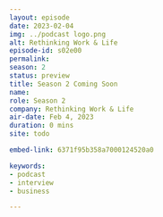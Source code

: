 ```yaml
---
layout: episode
date: 2023-02-04
img: ../podcast logo.png
alt: Rethinking Work & Life
episode-id: s02e00
permalink: 
season: 2
status: preview
title: Season 2 Coming Soon
name: 
role: Season 2
company: Rethinking Work & Life
air-date: Feb 4, 2023
duration: 0 mins
site: todo

embed-link: 6371f95b358a7000124520a0

keywords:
- podcast
- interview
- business

---
```



